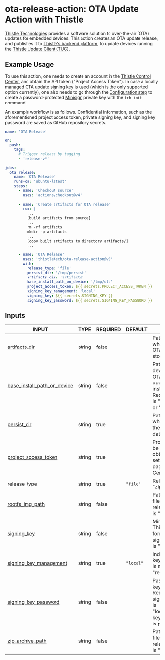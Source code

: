 # ota-release-action: OTA Update Action with Thistle

[Thistle Technologies](https://thistle.tech/) provides a software solution to
over-the-air (OTA) updates for embedded devices.  This action creates an OTA
update release, and publishes it to [Thistle's backend
platform](https://app.thistle.tech/), to update devices running the [Thistle
Update Client (TUC)](https://docs.thistle.tech/update/cli#update-client-usage).

## Example Usage

To use this action, one needs to create an account in the [Thistle Control
Center](https://app.thistle.tech), and obtain the API token ("Project Access
Token"). In case a locally managed OTA update signing key is used (which is the
only supported option currently), one also needs to go through the
[Configuration
step](https://docs.thistle.tech/update/get_started/file_update#configuration) to
create a password-protected [Minisign](https://jedisct1.github.io/minisign/)
private key with the `trh init` command.

An example workflow is as follows. Confidential information, such as the
aforementioned project access token, private signing key, and signing key
password are saved as GitHub repository secrets.

```yaml
name: 'OTA Release'

on:
  push:
    tags:
      # Trigger release by tagging
      - 'release-v*'

jobs:
  ota_release:
    name: 'OTA Release'
    runs-on: 'ubuntu-latest'
    steps:
      - name: 'Checkout source'
        uses: 'actions/checkout@v4'
    
      - name: 'Create artifacts for OTA release'
        run: |
          ...
          [build artifacts from source]
          ...
          rm -rf artifacts
          mkdir -p artifacts
          ...
          [copy built artifacts to directory artifacts/]
          ...

      - name: 'OTA Release'
        uses: 'thistletech/ota-release-action@v1'
        with:
          release_type: 'file'
          persist_dir: '/tmp/persist'
          artifacts_dir: 'artifacts'
          base_install_path_on_device: '/tmp/ota'
          project_access_token: ${{ secrets.PROJECT_ACCESS_TOKEN }}
          signing_key_management: 'local'
          signing_key: ${{ secrets.SIGNING_KEY }}
          signing_key_password: ${{ secrets.SIGNING_KEY_PASSWORD }}
```

## Inputs

<!-- AUTO-DOC-INPUT:START - Do not remove or modify this section -->

|                                                       INPUT                                                       |  TYPE  | REQUIRED |  DEFAULT  |                                                                         DESCRIPTION                                                                         |
|-------------------------------------------------------------------------------------------------------------------|--------|----------|-----------|-------------------------------------------------------------------------------------------------------------------------------------------------------------|
|                      <a name="input_artifacts_dir"></a>[artifacts_dir](#input_artifacts_dir)                      | string |  false   |           |                                              Path to the directory where <br>OTA update artifacts are stored                                                |
| <a name="input_base_install_path_on_device"></a>[base_install_path_on_device](#input_base_install_path_on_device) | string |  false   |           | Path to base directory on <br>device file system where OTA <br>update artifacts will be installed. <br>Required if release_type is "file" <br>or "archive"  |
|                         <a name="input_persist_dir"></a>[persist_dir](#input_persist_dir)                         | string |   true   |           |                                                Path to the directory where <br>the device can persist data                                                  |
|           <a name="input_project_access_token"></a>[project_access_token](#input_project_access_token)            | string |   true   |           |                           Project access token can be <br>obtained from the project settings <br>page in Thistle Control Center                             |
|                       <a name="input_release_type"></a>[release_type](#input_release_type)                        | string |   true   | `"file"`  |                                                     Release type ("file", "zip_archive", or "rootfs")                                                       |
|                   <a name="input_rootfs_img_path"></a>[rootfs_img_path](#input_rootfs_img_path)                   | string |  false   |           |                                      Path to the rootfs image <br>file. Required only if release_type <br>is "rootfs"                                       |
|                         <a name="input_signing_key"></a>[signing_key](#input_signing_key)                         | string |  false   |           |                             Minisign signing key in Thistle <br>format. Required only if signing_key_management <br>is "local"                               |
|          <a name="input_signing_key_management"></a>[signing_key_management](#input_signing_key_management)          | string |   true   | `"local"` |                                             Indicates how the signing key <br>is managed ("local" or "remote")                                              |
|           <a name="input_signing_key_password"></a>[signing_key_password](#input_signing_key_password)            | string |  false   |           |           Password for the signing key. <br>Required only if signing_key_management is <br>"local" and the signing key <br>is password protected             |
|                 <a name="input_zip_archive_path"></a>[zip_archive_path](#input_zip_archive_path)                  | string |  false   |           |                                      Path to the zip archive <br>file. Required only if release_type <br>is "archive"                                       |

<!-- AUTO-DOC-INPUT:END -->

